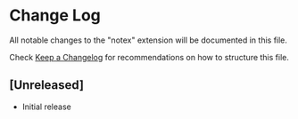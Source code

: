 # Change Log

All notable changes to the "notex" extension will be documented in this file.

Check [Keep a Changelog](http://keepachangelog.com/) for recommendations on how to structure this file.

## [Unreleased]

- Initial release